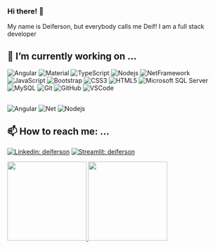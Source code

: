 ### Hi there! 👋

My name is Deiferson, but everybody calls me Deif!
I am a full stack developer 

## 🔭 I’m currently working on ...

![Angular](https://img.shields.io/badge/-Angular-DD0031?style=flat-square&logo=angular)
![Material](https://img.shields.io/badge/-Material-563D7C?style=flat-square&logo=angular)
![TypeScript](https://img.shields.io/badge/-TypeScript-007ACC?style=flat-square&logo=typescript)
![Nodejs](https://img.shields.io/badge/-Nodejs-339933?style=flat-square&logo=Node.js&logoColor=white)
![NetFramework](https://img.shields.io/badge/-.Net-007ACC?style=flat-square&logo=.net)
![JavaScript](https://img.shields.io/badge/-JavaScript-black?style=flat-square&logo=javascript)
![Bootstrap](https://img.shields.io/badge/-Bootstrap-563D7C?style=flat-square&logo=bootstrap)
![CSS3](https://img.shields.io/badge/-CSS3-1572B6?style=flat-square&logo=css3)
![HTML5](https://img.shields.io/badge/-HTML5-E34F26?style=flat-square&logo=html5&logoColor=white)
![Microsoft SQL Server](https://img.shields.io/badge/-SQL%20Server-CC2927?style=flat-square&logo=microsoft-sql-server&logoColor=white)
![MySQL](https://img.shields.io/badge/-MySQL-4479A1?style=flat-square&logo=mysql&logoColor=white)
![Git](https://img.shields.io/badge/-Git-black?style=flat-square&logo=git)
![GitHub](https://img.shields.io/badge/-GitHub-181717?style=flat-square&logo=github)
![VSCode](https://img.shields.io/badge/-VSCode-007ACC?style=flat-square&logo=visual-studio-code&logoColor=white)


##

![Angular](https://img.shields.io/badge/-Angular15-DD0031?style=flat-square&logo=angular)
![Net](https://img.shields.io/badge/-.Net7-007ACC?style=flat-square&logo=.net)
![Nodejs](https://img.shields.io/badge/-Nodejs-339933?style=flat-square&logo=Node.js&logoColor=white)
## 📫 How to reach me: ...

[![Linkedin: deiferson](https://img.shields.io/badge/-Linkedin-blue?style=flat-square&logo=Linkedin&logoColor=white&link=https://www.linkedin.com/in/deiferson-moura/)](https://www.linkedin.com/in/deiferson-moura/)
[![Streamlit: deiferson](https://img.shields.io/badge/-Streamlit_Apps-DD0031?style=flat-square&logo=Streamlit&logoColor=white&link=https://deiferson.streamlit.app)](https://deiferson.streamlit.app)

<div>
  <a href="https://github.com/deiferson">
  <img height="180em" src="https://github-readme-stats.vercel.app/api?username=deiferson&show_icons=true&theme=dark&include_all_commits=true&count_private=true"/>
  <img height="180em" src="https://github-readme-stats.vercel.app/api/top-langs/?username=deiferson&layout=compact&langs_count=7&theme=dark"/>
</div>
  

<!--


- 👯 I’m looking to collaborate on ...
- 🤔 I’m looking for help with ...
- 💬 Ask me about ...

- 😄 Pronouns: ...
- ⚡ Fun fact: ... 🎷
-->
